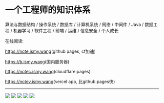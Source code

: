 # 一个工程师的知识体系

算法与数据结构 / 操作系统 / 数据库 / 计算机系统 / 网络 / 中间件 / Java / 数据工程 / 机器学习 / 软件工程 / 前端 / 运维 / 信息安全 / 个人成长

在线阅读:

<https://note.ismy.wang>(github pages, cf加速)

<https://b.ismy.wang>(国内服务器)

<https://notec.ismy.wang>(cloudflare pages)

<https://notev.ismy.wang>(vercel app, 比github pages快)

--------------------------------------------------------------------------------

<img src='https://wakatime.com/badge/github/0xcaffebabe/note.svg' />
<img src='https://cdn.jsdelivr.net/gh/0xcaffebabe/note@gh-pages/wordCountBadge.svg' />
<img src='https://img.shields.io/github/stars/0xcaffebabe/note' />
<img src='https://img.shields.io/github/forks/0xcaffebabe/note' />
<img src='https://github.com/0xcaffebabe/note/actions/workflows/build_book.yml/badge.svg' />
